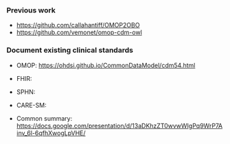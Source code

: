 ### Previous work

- https://github.com/callahantiff/OMOP2OBO
- https://github.com/vemonet/omop-cdm-owl

### Document existing clinical standards

- OMOP: https://ohdsi.github.io/CommonDataModel/cdm54.html
- FHIR:
- SPHN:
- CARE-SM:

- Common summary: https://docs.google.com/presentation/d/13aDKhzZT0wvwWIgPq9WrP7Ainv_6l-6qfhXwogLpVHE/
